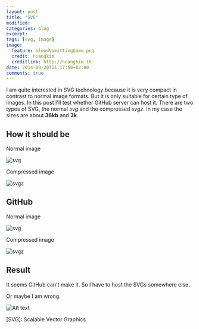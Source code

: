 ```yaml
---
layout: post
title: "SVG"
modified:
categories: blog
excerpt:
tags: [svg, image]
image: 
  feature: bloodVomittingGame.png
  credit: hoangkim
  creditlink: http://hoangkim.tk
date: 2014-09-20T11:17:50+02:00
comments: true
---
```


I am quite interested in SVG technology because it is very compact in contrast to normal image formats. But it is only suitable for certain type of images. In this post I'll test whether GitHub server can host it. There are two types of SVG, the normal *svg* and the compressed *svgz*. In my case the sizes are about **36kb** and **3k**.

## How it should be

Normal image

![svg](http://ranmeus.byethost33.com/images/bloodVomittingGame.svg "Blood Vomitting Game")

Compressed image

![svgz](http://ranmeus.byethost33.com/images/bloodVomittingGame.svgz "Blood Vomitting Game")

## GitHub

Normal image

![svg](bloodVomittingGame.svg "Blood Vomitting Game")

Compressed image

![svgz](bloodVomittingGame.svgz "Blood Vomitting Game")

## Result

It seems GitHub can't make it. So I have to host the SVGs somewhere else.

Or maybe I am wrong.

![Alt text](http://potherca.github.io/StackOverflow/question.13808020.include-an-svg-hosted-on-github-in-markdown/controllers_brief.svg)


[SVG]:	Scalable Vector Graphics